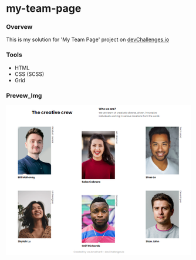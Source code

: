 # my-team-page

### Overvew

This is my solution for 'My Team Page' project on [devChallenges.io](https://devchallenges.io/)

### Tools

- HTML
- CSS (SCSS)
- Grid

### Prevew_Img

![my-team-page_prevew](https://github.com/varJonathanR/my-team-page/blob/main/assets/my-team-page_prevew.png)
